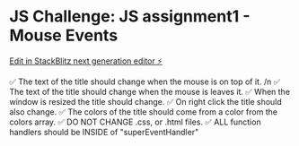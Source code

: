 # JS Challenge: JS assignment1 - Mouse Events

[Edit in StackBlitz next generation editor ⚡️](https://stackblitz.com/~/github.com/hunjoolee90/js-projects-js-basic-assignment1)

✅ The text of the title should change when the mouse is on top of it. /n
✅ The text of the title should change when the mouse is leaves it.
✅ When the window is resized the title should change.
✅ On right click the title should also change.
✅ The colors of the title should come from a color from the colors array.
✅ DO NOT CHANGE .css, or .html files.
✅ ALL function handlers should be INSIDE of "superEventHandler"
